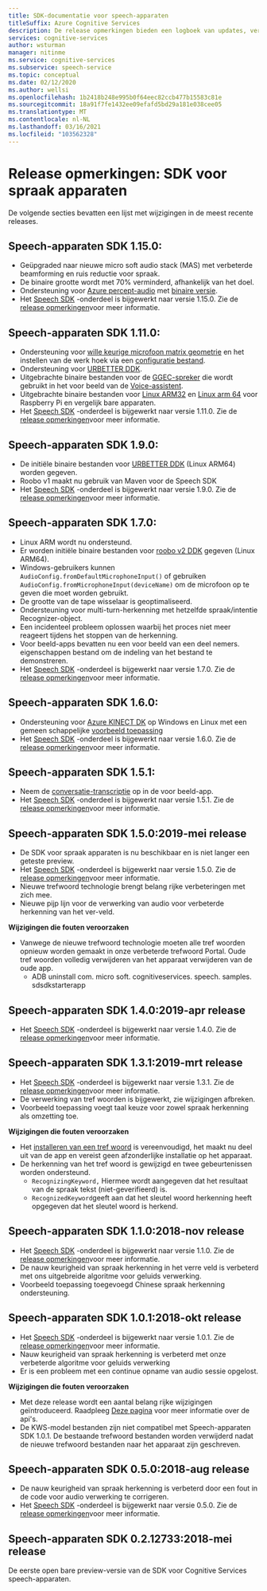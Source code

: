 ```yaml
---
title: SDK-documentatie voor speech-apparaten
titleSuffix: Azure Cognitive Services
description: De release opmerkingen bieden een logboek van updates, verbeteringen, fout oplossingen en wijzigingen aan de SDK voor spraak apparaten. Dit artikel wordt bijgewerkt met elke release van de SDK voor spraak apparaten.
services: cognitive-services
author: wsturman
manager: nitinme
ms.service: cognitive-services
ms.subservice: speech-service
ms.topic: conceptual
ms.date: 02/12/2020
ms.author: wellsi
ms.openlocfilehash: 1b2418b248e995b0f64eec82ccb477b15583c81e
ms.sourcegitcommit: 18a91f7fe1432ee09efafd5bd29a181e038cee05
ms.translationtype: MT
ms.contentlocale: nl-NL
ms.lasthandoff: 03/16/2021
ms.locfileid: "103562328"
---
```

# <a name="release-notes-speech-devices-sdk"></a>Release opmerkingen: SDK voor spraak apparaten

De volgende secties bevatten een lijst met wijzigingen in de meest recente releases.

## <a name="speech-devices-sdk-1150"></a>Speech-apparaten SDK 1.15.0:

- Geüpgraded naar nieuwe micro soft audio stack (MAS) met verbeterde beamforming en ruis reductie voor spraak.
- De binaire grootte wordt met 70% verminderd, afhankelijk van het doel.
- Ondersteuning voor [Azure percept-audio](https://docs.microsoft.com/azure/azure-percept/overview-azure-percept-audio) met [binaire versie](https://aka.ms/sdsdk-download-APAudio).
- Het [Speech SDK](./speech-sdk.md) -onderdeel is bijgewerkt naar versie 1.15.0. Zie de [release opmerkingen](./releasenotes.md)voor meer informatie.

## <a name="speech-devices-sdk-1110"></a>Speech-apparaten SDK 1.11.0:

- Ondersteuning voor [wille keurige microfoon matrix geometrie](how-to-devices-microphone-array-configuration.md) en het instellen van de werk hoek via een [configuratie bestand](https://aka.ms/sdsdk-micarray-json).
- Ondersteuning voor [URBETTER DDK](http://www.urbetter.com/products_56/278.html).
- Uitgebrachte binaire bestanden voor de [GGEC-spreker](https://aka.ms/sdsdk-download-speaker) die wordt gebruikt in het voor beeld van de [Voice-assistent](https://aka.ms/sdsdk-speaker).
- Uitgebrachte binaire bestanden voor [Linux ARM32](https://aka.ms/sdsdk-download-linux-arm32) en [Linux arm 64](https://aka.ms/sdsdk-download-linux-arm64) voor Raspberry Pi en vergelijk bare apparaten.
- Het [Speech SDK](./speech-sdk.md) -onderdeel is bijgewerkt naar versie 1.11.0. Zie de [release opmerkingen](./releasenotes.md)voor meer informatie.

## <a name="speech-devices-sdk-190"></a>Speech-apparaten SDK 1.9.0:

- De initiële binaire bestanden voor [URBETTER DDK](https://aka.ms/sdsdk-download-urbetter) (Linux ARM64) worden gegeven.
- Roobo v1 maakt nu gebruik van Maven voor de Speech SDK
- Het [Speech SDK](./speech-sdk.md) -onderdeel is bijgewerkt naar versie 1.9.0. Zie de [release opmerkingen](./releasenotes.md)voor meer informatie.

## <a name="speech-devices-sdk-170"></a>Speech-apparaten SDK 1.7.0:

- Linux ARM wordt nu ondersteund.
- Er worden initiële binaire bestanden voor [roobo v2 DDK](https://aka.ms/sdsdk-download-roobov2) gegeven (Linux ARM64).
- Windows-gebruikers kunnen `AudioConfig.fromDefaultMicrophoneInput()` of gebruiken `AudioConfig.fromMicrophoneInput(deviceName)` om de microfoon op te geven die moet worden gebruikt.
- De grootte van de tape wisselaar is geoptimaliseerd.
- Ondersteuning voor multi-turn-herkenning met hetzelfde spraak/intentie Recognizer-object.
- Een incidenteel probleem oplossen waarbij het proces niet meer reageert tijdens het stoppen van de herkenning.
- Voor beeld-apps bevatten nu een voor beeld van een deel nemers. eigenschappen bestand om de indeling van het bestand te demonstreren.
- Het [Speech SDK](./speech-sdk.md) -onderdeel is bijgewerkt naar versie 1.7.0. Zie de [release opmerkingen](./releasenotes.md)voor meer informatie.

## <a name="speech-devices-sdk-160"></a>Speech-apparaten SDK 1.6.0:

- Ondersteuning voor [Azure KINECT DK](https://azure.microsoft.com/services/kinect-dk/) op Windows en Linux met een gemeen schappelijke [voorbeeld toepassing](./speech-devices-sdk.md)
- Het [Speech SDK](./speech-sdk.md) -onderdeel is bijgewerkt naar versie 1.6.0. Zie de [release opmerkingen](./releasenotes.md)voor meer informatie.

## <a name="speech-devices-sdk-151"></a>Speech-apparaten SDK 1.5.1:

- Neem de [conversatie-transcriptie](./conversation-transcription.md) op in de voor beeld-app.
- Het [Speech SDK](./speech-sdk.md) -onderdeel is bijgewerkt naar versie 1.5.1. Zie de [release opmerkingen](./releasenotes.md)voor meer informatie.

## <a name="speech-devices-sdk-150-2019-may-release"></a>Speech-apparaten SDK 1.5.0:2019-mei release

- De SDK voor spraak apparaten is nu beschikbaar en is niet langer een geteste preview.
- Het [Speech SDK](./speech-sdk.md) -onderdeel is bijgewerkt naar versie 1.5.0. Zie de [release opmerkingen](./releasenotes.md)voor meer informatie.
- Nieuwe trefwoord technologie brengt belang rijke verbeteringen met zich mee.
- Nieuwe pijp lijn voor de verwerking van audio voor verbeterde herkenning van het ver-veld.

**Wijzigingen die fouten veroorzaken**

- Vanwege de nieuwe trefwoord technologie moeten alle tref woorden opnieuw worden gemaakt in onze verbeterde trefwoord Portal. Oude tref woorden volledig verwijderen van het apparaat verwijderen van de oude app.
  - ADB uninstall com. micro soft. cognitiveservices. speech. samples. sdsdkstarterapp

## <a name="speech-devices-sdk-140-2019-apr-release"></a>Speech-apparaten SDK 1.4.0:2019-apr release

- Het [Speech SDK](./speech-sdk.md) -onderdeel is bijgewerkt naar versie 1.4.0. Zie de [release opmerkingen](./releasenotes.md)voor meer informatie.

## <a name="speech-devices-sdk-131-2019-mar-release"></a>Speech-apparaten SDK 1.3.1:2019-mrt release

- Het [Speech SDK](./speech-sdk.md) -onderdeel is bijgewerkt naar versie 1.3.1. Zie de [release opmerkingen](./releasenotes.md)voor meer informatie.
- De verwerking van tref woorden is bijgewerkt, zie wijzigingen afbreken.
- Voorbeeld toepassing voegt taal keuze voor zowel spraak herkenning als omzetting toe.

**Wijzigingen die fouten veroorzaken**

- Het [installeren van een tref woord](./custom-keyword-basics.md) is vereenvoudigd, het maakt nu deel uit van de app en vereist geen afzonderlijke installatie op het apparaat.
- De herkenning van het tref woord is gewijzigd en twee gebeurtenissen worden ondersteund.
  - `RecognizingKeyword,` Hiermee wordt aangegeven dat het resultaat van de spraak tekst (niet-geverifieerd) is.
  - `RecognizedKeyword`geeft aan dat het sleutel woord herkenning heeft opgegeven dat het sleutel woord is herkend.

## <a name="speech-devices-sdk-110-2018-nov-release"></a>Speech-apparaten SDK 1.1.0:2018-nov release

- Het [Speech SDK](./speech-sdk.md) -onderdeel is bijgewerkt naar versie 1.1.0. Zie de [release opmerkingen](./releasenotes.md)voor meer informatie.
- De nauw keurigheid van spraak herkenning in het verre veld is verbeterd met ons uitgebreide algoritme voor geluids verwerking.
- Voorbeeld toepassing toegevoegd Chinese spraak herkenning ondersteuning.

## <a name="speech-devices-sdk-101-2018-oct-release"></a>Speech-apparaten SDK 1.0.1:2018-okt release

- Het [Speech SDK](./speech-sdk.md) -onderdeel is bijgewerkt naar versie 1.0.1. Zie de [release opmerkingen](./releasenotes.md)voor meer informatie.
- Nauw keurigheid van spraak herkenning is verbeterd met onze verbeterde algoritme voor geluids verwerking
- Er is een probleem met een continue opname van audio sessie opgelost.

**Wijzigingen die fouten veroorzaken**

- Met deze release wordt een aantal belang rijke wijzigingen geïntroduceerd. Raadpleeg [Deze pagina](https://aka.ms/csspeech/breakingchanges_1_0_0) voor meer informatie over de api's.
- De KWS-model bestanden zijn niet compatibel met Speech-apparaten SDK 1.0.1. De bestaande trefwoord bestanden worden verwijderd nadat de nieuwe trefwoord bestanden naar het apparaat zijn geschreven.

## <a name="speech-devices-sdk-050-2018-aug-release"></a>Speech-apparaten SDK 0.5.0:2018-aug release

- De nauw keurigheid van spraak herkenning is verbeterd door een fout in de code voor audio verwerking te corrigeren.
- Het [Speech SDK](./speech-sdk.md) -onderdeel is bijgewerkt naar versie 0.5.0. Zie de [release opmerkingen](releasenotes.md#cognitive-services-speech-sdk-050-2018-july-release)voor meer informatie.

## <a name="speech-devices-sdk-0212733-2018-may-release"></a>Speech-apparaten SDK 0.2.12733:2018-mei release

De eerste open bare preview-versie van de SDK voor Cognitive Services speech-apparaten.